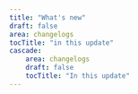 ```yaml
---
title: "What's new"
draft: false
area: changelogs
tocTitle: "in this update"
cascade:
    area: changelogs
    draft: false
    tocTitle: "In this update"
---
```

